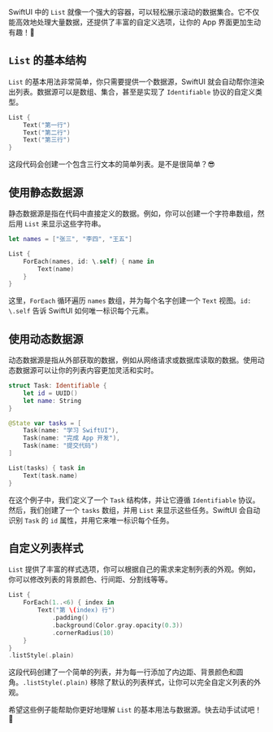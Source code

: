 ﻿SwiftUI 中的 `List` 就像一个强大的容器，可以轻松展示滚动的数据集合。它不仅能高效地处理大量数据，还提供了丰富的自定义选项，让你的 App 界面更加生动有趣！🎉

## `List` 的基本结构

`List` 的基本用法非常简单，你只需要提供一个数据源，SwiftUI 就会自动帮你渲染出列表。数据源可以是数组、集合，甚至是实现了 `Identifiable` 协议的自定义类型。

```swift
List {
    Text("第一行")
    Text("第二行")
    Text("第三行")
}
```

这段代码会创建一个包含三行文本的简单列表。是不是很简单？😎

## 使用静态数据源

静态数据源是指在代码中直接定义的数据。例如，你可以创建一个字符串数组，然后用 `List` 来显示这些字符串。

```swift
let names = ["张三", "李四", "王五"]

List {
    ForEach(names, id: \.self) { name in
        Text(name)
    }
}
```

这里，`ForEach` 循环遍历 `names` 数组，并为每个名字创建一个 `Text` 视图。`id: \.self` 告诉 SwiftUI 如何唯一标识每个元素。

## 使用动态数据源

动态数据源是指从外部获取的数据，例如从网络请求或数据库读取的数据。使用动态数据源可以让你的列表内容更加灵活和实时。

```swift
struct Task: Identifiable {
    let id = UUID()
    let name: String
}

@State var tasks = [
    Task(name: "学习 SwiftUI"),
    Task(name: "完成 App 开发"),
    Task(name: "提交代码")
]

List(tasks) { task in
    Text(task.name)
}
```

在这个例子中，我们定义了一个 `Task` 结构体，并让它遵循 `Identifiable` 协议。然后，我们创建了一个 `tasks` 数组，并用 `List` 来显示这些任务。SwiftUI 会自动识别 `Task` 的 `id` 属性，并用它来唯一标识每个任务。

## 自定义列表样式

`List` 提供了丰富的样式选项，你可以根据自己的需求来定制列表的外观。例如，你可以修改列表的背景颜色、行间距、分割线等等。

```swift
List {
    ForEach(1..<6) { index in
        Text("第 \(index) 行")
            .padding()
            .background(Color.gray.opacity(0.3))
            .cornerRadius(10)
    }
}
.listStyle(.plain)
```

这段代码创建了一个简单的列表，并为每一行添加了内边距、背景颜色和圆角。`.listStyle(.plain)` 移除了默认的列表样式，让你可以完全自定义列表的外观。

希望这些例子能帮助你更好地理解 `List` 的基本用法与数据源。快去动手试试吧！💪


